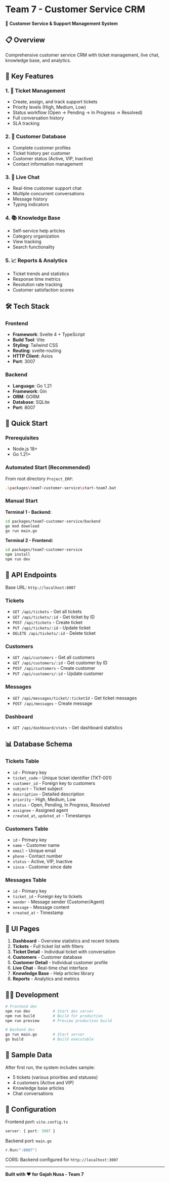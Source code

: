 # Team 7 - Customer Service CRM

🎫 **Customer Service & Support Management System**

## 📋 Overview

Comprehensive customer service CRM with ticket management, live chat, knowledge base, and analytics.

## 🎯 Key Features

### 1. 🎫 Ticket Management
- Create, assign, and track support tickets
- Priority levels (High, Medium, Low)
- Status workflow (Open → Pending → In Progress → Resolved)
- Full conversation history
- SLA tracking

### 2. 👥 Customer Database
- Complete customer profiles
- Ticket history per customer
- Customer status (Active, VIP, Inactive)
- Contact information management

### 3. 💬 Live Chat
- Real-time customer support chat
- Multiple concurrent conversations
- Message history
- Typing indicators

### 4. 📚 Knowledge Base
- Self-service help articles
- Category organization
- View tracking
- Search functionality

### 5. 📈 Reports & Analytics
- Ticket trends and statistics
- Response time metrics
- Resolution rate tracking
- Customer satisfaction scores

## 🛠️ Tech Stack

### Frontend
- **Framework**: Svelte 4 + TypeScript
- **Build Tool**: Vite
- **Styling**: Tailwind CSS
- **Routing**: svelte-routing
- **HTTP Client**: Axios
- **Port**: 3007

### Backend
- **Language**: Go 1.21
- **Framework**: Gin
- **ORM**: GORM
- **Database**: SQLite
- **Port**: 8007

## 🚀 Quick Start

### Prerequisites
- Node.js 18+
- Go 1.21+

### Automated Start (Recommended)

From root directory `Project_ERP`:

```bash
.\packages\team7-customer-service\start-team7.bat
```

### Manual Start

**Terminal 1 - Backend:**
```bash
cd packages/team7-customer-service/backend
go mod download
go run main.go
```

**Terminal 2 - Frontend:**
```bash
cd packages/team7-customer-service
npm install
npm run dev
```

## 📡 API Endpoints

Base URL: `http://localhost:8007`

### Tickets
- `GET /api/tickets` - Get all tickets
- `GET /api/tickets/:id` - Get ticket by ID
- `POST /api/tickets` - Create ticket
- `PUT /api/tickets/:id` - Update ticket
- `DELETE /api/tickets/:id` - Delete ticket

### Customers
- `GET /api/customers` - Get all customers
- `GET /api/customers/:id` - Get customer by ID
- `POST /api/customers` - Create customer
- `PUT /api/customers/:id` - Update customer

### Messages
- `GET /api/messages/ticket/:ticketId` - Get ticket messages
- `POST /api/messages` - Create message

### Dashboard
- `GET /api/dashboard/stats` - Get dashboard statistics

## 📊 Database Schema

### Tickets Table
- `id` - Primary key
- `ticket_code` - Unique ticket identifier (TKT-001)
- `customer_id` - Foreign key to customers
- `subject` - Ticket subject
- `description` - Detailed description
- `priority` - High, Medium, Low
- `status` - Open, Pending, In Progress, Resolved
- `assignee` - Assigned agent
- `created_at`, `updated_at` - Timestamps

### Customers Table
- `id` - Primary key
- `name` - Customer name
- `email` - Unique email
- `phone` - Contact number
- `status` - Active, VIP, Inactive
- `since` - Customer since date

### Messages Table
- `id` - Primary key
- `ticket_id` - Foreign key to tickets
- `sender` - Message sender (Customer/Agent)
- `message` - Message content
- `created_at` - Timestamp

## 🎨 UI Pages

1. **Dashboard** - Overview statistics and recent tickets
2. **Tickets** - Full ticket list with filters
3. **Ticket Detail** - Individual ticket with conversation
4. **Customers** - Customer database
5. **Customer Detail** - Individual customer profile
6. **Live Chat** - Real-time chat interface
7. **Knowledge Base** - Help articles library
8. **Reports** - Analytics and metrics

## 👨‍💻 Development

```bash
# Frontend dev
npm run dev          # Start dev server
npm run build        # Build for production
npm run preview      # Preview production build

# Backend dev
go run main.go       # Start server
go build             # Build executable
```

## 📝 Sample Data

After first run, the system includes sample:
- 5 tickets (various priorities and statuses)
- 4 customers (Active and VIP)
- Knowledge base articles
- Chat conversations

## 🔧 Configuration

Frontend port: `vite.config.ts`
```typescript
server: { port: 3007 }
```

Backend port: `main.go`
```go
r.Run(":8007")
```

CORS: Backend configured for `http://localhost:3007`

---

**Built with ❤️ for Gajah Nusa - Team 7**
